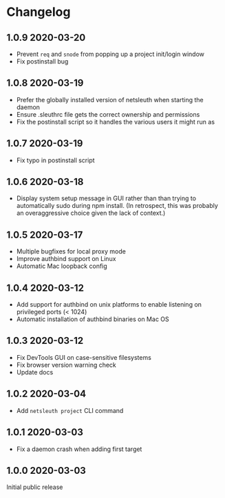 Changelog
=========
1.0.9 2020-03-20
----------------
- Prevent `req` and `snode` from popping up a project init/login window
- Fix postinstall bug

1.0.8 2020-03-19
----------------
- Prefer the globally installed version of netsleuth when starting the daemon
- Ensure .sleuthrc file gets the correct ownership and permissions
- Fix the postinstall script so it handles the various users it might run as

1.0.7 2020-03-19
----------------
- Fix typo in postinstall script

1.0.6 2020-03-18
----------------
- Display system setup message in GUI rather than than trying to automatically sudo during npm install.  (In retrospect, this was probably an overaggressive choice given the lack of context.)

1.0.5 2020-03-17
----------------
- Multiple bugfixes for local proxy mode
- Improve authbind support on Linux
- Automatic Mac loopback config

1.0.4 2020-03-12
----------------
- Add support for authbind on unix platforms to enable listening on privileged ports (< 1024)
- Automatic installation of authbind binaries on Mac OS

1.0.3 2020-03-12
----------------
- Fix DevTools GUI on case-sensitive filesystems
- Fix browser version warning check
- Update docs

1.0.2 2020-03-04
----------------
- Add `netsleuth project` CLI command

1.0.1 2020-03-03
----------------
- Fix a daemon crash when adding first target

1.0.0 2020-03-03
----------------
Initial public release